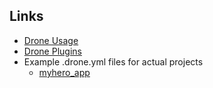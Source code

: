 
## Links 

* [Drone Usage](http://readme.drone.io/usage/overview/) 
* [Drone Plugins](http://readme.drone.io/plugins/) 
* Example .drone.yml files for actual projects 
	* [myhero_app](https://github.com/hpreston/myhero_app/blob/master/.drone.yml) 


